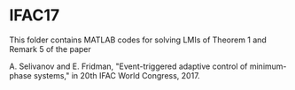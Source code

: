 # IFAC17

This folder contains MATLAB codes for solving LMIs of Theorem 1 and Remark 5 of the paper 

A. Selivanov and E. Fridman, "Event-triggered adaptive control of minimum-phase systems," in 20th IFAC World Congress, 2017. 
